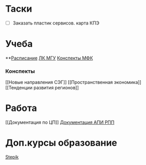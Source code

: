 # Таски
- [ ] Заказать пластик
сервисов. карта КПЭ
# Учеба
**[Расписание](https://docs.google.com/spreadsheets/d/1GPYg4mkvwLvxoZ_t_ZkbhPSTXre89w-QZiFaaBr1V64/edit#gid=468001162) 
[ЛК МГУ](https://lk.msu.ru/cabinet/index)
[Конспекты МФК](https://github.com/MSUcourses/Data-Analysis-with-Python/tree/main/Python#-содержание)
### Конспекты
[[Новые направления СЭГ]]
[[Пространственная экономика]]
[[Тенденции развития регионов]]

# Работа
[[Документация по ЦП]]
[Документация АПИ РПП](https://rpp.mos.ru/services/api/documentation/)

# Доп.курсы образование
[Stepik](https://stepik.org)
